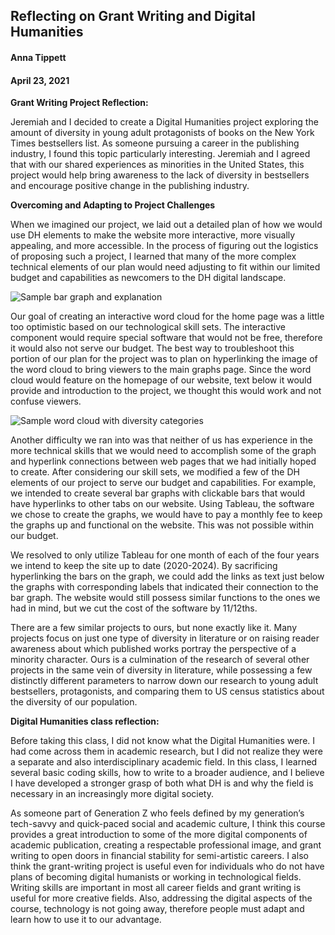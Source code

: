 ## Reflecting on Grant Writing and Digital Humanities ##
#### Anna Tippett ####
#### April 23, 2021 ####

**Grant Writing Project Reflection:** 

Jeremiah and I decided to create a Digital Humanities project exploring the amount of diversity in young adult protagonists of books on the New York Times bestsellers list. As someone pursuing a career in the publishing industry, I found this topic particularly interesting. Jeremiah and I agreed that with our shared experiences as minorities in the United States, this project would help bring awareness to the lack of diversity in bestsellers and encourage positive change in the publishing industry. 
 
 **Overcoming and Adapting to Project Challenges**
 
When we imagined our project, we laid out a detailed plan of how we would use DH elements to make the website more interactive, more visually appealing, and more accessible. In the process of figuring out the logistics of proposing such a project, I learned that many of the more complex technical elements of our plan would need adjusting to fit within our limited budget and capabilities as newcomers to the DH digital landscape. 
 
![Sample bar graph and explanation](https://atippett8.github.io/anna-tippett-CNU/images/bargraph.png)
 
Our goal of creating an interactive word cloud for the home page was a little too optimistic based on our technological skill sets. The interactive component would require special software that would not be free, therefore it would also not serve our budget. The best way to troubleshoot this portion of our plan for the project was to plan on hyperlinking the image of the word cloud to bring viewers to the main graphs page. Since the word cloud would feature on the homepage of our website, text below it would provide and introduction to the project, we thought this would work and not confuse viewers.

![Sample word cloud with diversity categories](https://atippett8.github.io/anna-tippett-CNU/images/wordcloud.png)
 
Another difficulty we ran into was that neither of us has experience in the more technical skills that we would need to accomplish some of the graph and hyperlink connections between web pages that we had initially hoped to create. After considering our skill sets, we modified a few of the DH elements of our project to serve our budget and capabilities. For example, we intended to create several bar graphs with clickable bars that would have hyperlinks to other tabs on our website. Using Tableau, the software we chose to create the graphs, we would have to pay a monthly fee to keep the graphs up and functional on the website. This was not possible within our budget. 
 
We resolved to only utilize Tableau for one month of each of the four years we intend to keep the site up to date (2020-2024). By sacrificing hyperlinking the bars on the graph, we could add the links as text just below the graphs with corresponding labels that indicated their connection to the bar graph. The website would still possess similar functions to the ones we had in mind, but we cut the cost of the software by 11/12ths.
 
There are a few similar projects to ours, but none exactly like it. Many projects focus on just one type of diversity in literature or on raising reader awareness about which published works portray the perspective of a minority character. Ours is a culmination of the research of several other projects in the same vein of diversity in literature, while possessing a few distinctly different parameters to narrow down our research to young adult bestsellers, protagonists, and comparing them to US census statistics about the diversity of our population.
 
**Digital Humanities class reflection:**

Before taking this class, I did not know what the Digital Humanities were. I had come across them in academic research, but I did not realize they were a separate and also interdisciplinary academic field. In this class, I learned several basic coding skills, how to write to a broader audience, and I believe I have developed a stronger grasp of both what DH is and why the field is necessary in an increasingly more digital society. 
 
As someone part of Generation Z who feels defined by my generation’s tech-savvy and quick-paced social and academic culture, I think this course provides a great introduction to some of the more digital components of academic publication, creating a respectable professional image, and grant writing to open doors in financial stability for semi-artistic careers. I also think the grant-writing project is useful even for individuals who do not have plans of becoming digital humanists or working in technological fields. Writing skills are important in most all career fields and grant writing is useful for more creative fields. Also, addressing the digital aspects of the course, technology is not going away, therefore people must adapt and learn how to use it to our advantage. 
